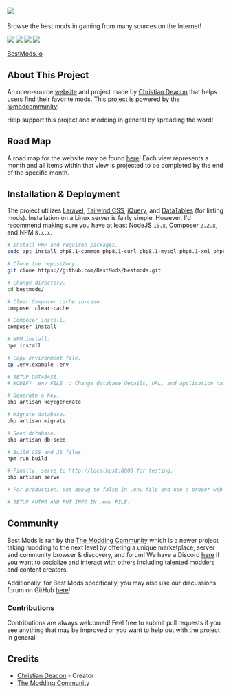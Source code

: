 # <a href="https://bestmods.io/" target="_blank"><img src="https://github.com/BestMods/bestmods/blob/master/public/images/bestmods.png" data-canonical-src="https://github.com/BestMods/bestmods/blob/master/public/images/bestmods.png" /></a>
Browse the best mods in gaming from many sources on the Internet!

<a href="https://bestmods.io/" target="_blank"><img src="https://github.com/BestMods/bestmods/blob/master/preview.jpeg" data-canonical-src="https://github.com/BestMods/bestmods/blob/master/preview.jpeg" /></a>
<a href="https://bestmods.io/view/cs-dynamicslots" target="_blank"><img src="https://github.com/BestMods/bestmods/blob/master/preview2.jpeg" data-canonical-src="https://github.com/BestMods/bestmods/blob/master/preview2.jpeg" /></a>
<a href="https://bestmods.io/view/cs-dynamicslots/install" target="_blank"><img src="https://github.com/BestMods/bestmods/blob/master/preview3.jpeg" data-canonical-src="https://github.com/BestMods/bestmods/blob/master/preview3.jpeg" /></a>
<a href="https://bestmods.io/view/cs-dynamicslots/downloads" target="_blank"><img src="https://github.com/BestMods/bestmods/blob/master/preview4.jpeg" data-canonical-src="https://github.com/BestMods/bestmods/blob/master/preview4.jpeg" /></a>

[BestMods.io](https://bestmods.io/)

## About This Project
An open-source [website](https://bestmods.io) and project made by [Christian Deacon](https://github.com/gamemann) that helps users find their favorite mods. This project is powered by the [@modcommunity](https://github.com/modcommunity)!

Help support this project and modding in general by spreading the word!

## Road Map
A road map for the website may be found [here](https://github.com/orgs/BestMods/projects/1)! Each view represents a month and all items within that view is projected to be completed by the end of the specific month.

## Installation & Deployment
The project utilizes [Laravel](https://laravel.com/), [Tailwind CSS](https://tailwindcss.com/), [jQuery](https://jquery.com/), and [DataTables](https://datatables.net/) (for listing mods). Installation on a Linux server is fairly simple. However, I'd recommend making sure you have at least NodeJS `16.x`, Composer `2.2.x`, and NPM `8.x.x`.

```bash
# Install PHP and required packages.
sudo apt install php8.1-common php8.1-curl php8.1-mysql php8.1-xml php8.1-dom

# Clone the repository.
git clone https://github.com/BestMods/bestmods.git

# Change directory.
cd bestmods/

# Clear Composer cache in-case.
composer clear-cache

# Composer install.
composer install

# NPM install.
npm install

# Copy environment file.
cp .env.example .env

# SETUP DATABASE.
# MODIFY .env FILE :: Change database details, URL, and application name.

# Generate a key.
php artisan key:generate

# Migrate database.
php artisan migrate

# Seed database.
php artisan db:seed

# Build CSS and JS files.
npm run build

# Finally, serve to http://localhost:8000 for testing.
php artisan serve

# For production, set debug to false in .env file and use a proper web server such as NGINX or Apache!

# SETUP AUTH0 AND PUT INFO IN .env FILE.

```

## Community
Best Mods is ran by the [The Modding Community](https://ModdingCommunity.com/) which is a newer project taking modding to the next level by offering a unique marketplace, server and community browser & discovery, and forum! We have a Discord [here](https://dsc.gg/modcommunity) if you want to socialize and interact with others including talented modders and content creators.

Additionally, for Best Mods specifically, you may also use our discussions forum on GitHub [here](https://github.com/orgs/BestMods/discussions)!

### Contributions
Contributions are always welcomed! Feel free to submit pull requests if you see anything that may be improved or you want to help out with the project in general!

## Credits
* [Christian Deacon](https://github.com/gamemann) - Creator
* [The Modding Community](https://github.com/modcommunity)